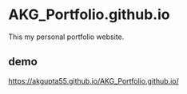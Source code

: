 # AKG_Portfolio.github.io
This my personal portfolio website.
## demo

https://akgupta55.github.io/AKG_Portfolio.github.io/
